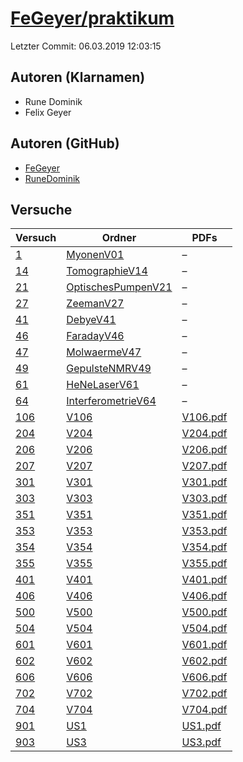 # [FeGeyer/praktikum](https://github.com/FeGeyer/praktikum)

Letzter Commit: 06.03.2019 12:03:15

## Autoren (Klarnamen)
- Rune Dominik
- Felix Geyer

## Autoren (GitHub)
- [FeGeyer](https://github.com/FeGeyer)
- [RuneDominik](https://github.com/RuneDominik)

## Versuche

|        Versuch         |                                           Ordner                                            |                                                                   PDFs                                                                    |
|------------------------|---------------------------------------------------------------------------------------------|-------------------------------------------------------------------------------------------------------------------------------------------|
|[1](../../versuch/1)    |[MyonenV01](https://github.com/FeGeyer/praktikum/tree/master/BFP/MyonenV01)                  |–                                                                                                                                          |
|[14](../../versuch/14)  |[TomographieV14](https://github.com/FeGeyer/praktikum/tree/master/MFP/TomographieV14)        |–                                                                                                                                          |
|[21](../../versuch/21)  |[OptischesPumpenV21](https://github.com/FeGeyer/praktikum/tree/master/MFP/OptischesPumpenV21)|–                                                                                                                                          |
|[27](../../versuch/27)  |[ZeemanV27](https://github.com/FeGeyer/praktikum/tree/master/BFP/ZeemanV27)                  |–                                                                                                                                          |
|[41](../../versuch/41)  |[DebyeV41](https://github.com/FeGeyer/praktikum/tree/master/MFP/DebyeV41)                    |–                                                                                                                                          |
|[46](../../versuch/46)  |[FaradayV46](https://github.com/FeGeyer/praktikum/tree/master/BFP/FaradayV46)                |–                                                                                                                                          |
|[47](../../versuch/47)  |[MolwaermeV47](https://github.com/FeGeyer/praktikum/tree/master/BFP/MolwaermeV47)            |–                                                                                                                                          |
|[49](../../versuch/49)  |[GepulsteNMRV49](https://github.com/FeGeyer/praktikum/tree/master/MFP/GepulsteNMRV49)        |–                                                                                                                                          |
|[61](../../versuch/61)  |[HeNeLaserV61](https://github.com/FeGeyer/praktikum/tree/master/MFP/HeNeLaserV61)            |–                                                                                                                                          |
|[64](../../versuch/64)  |[InterferometrieV64](https://github.com/FeGeyer/praktikum/tree/master/BFP/InterferometrieV64)|–                                                                                                                                          |
|[106](../../versuch/106)|[V106](https://github.com/FeGeyer/praktikum/tree/master/3_Semester/V106)                     |[V106.pdf](https://docs.google.com/viewer?url=https://raw.githubusercontent.com/FeGeyer/praktikum/master/3_Semester/PDF%20Dateien/V106.pdf)|
|[204](../../versuch/204)|[V204](https://github.com/FeGeyer/praktikum/tree/master/3_Semester/V204)                     |[V204.pdf](https://docs.google.com/viewer?url=https://raw.githubusercontent.com/FeGeyer/praktikum/master/3_Semester/PDF%20Dateien/V204.pdf)|
|[206](../../versuch/206)|[V206](https://github.com/FeGeyer/praktikum/tree/master/3_Semester/V206)                     |[V206.pdf](https://docs.google.com/viewer?url=https://raw.githubusercontent.com/FeGeyer/praktikum/master/3_Semester/PDF%20Dateien/V206.pdf)|
|[207](../../versuch/207)|[V207](https://github.com/FeGeyer/praktikum/tree/master/3_Semester/V207)                     |[V207.pdf](https://docs.google.com/viewer?url=https://raw.githubusercontent.com/FeGeyer/praktikum/master/3_Semester/PDF%20Dateien/V207.pdf)|
|[301](../../versuch/301)|[V301](https://github.com/FeGeyer/praktikum/tree/master/3_Semester/V301)                     |[V301.pdf](https://docs.google.com/viewer?url=https://raw.githubusercontent.com/FeGeyer/praktikum/master/3_Semester/PDF%20Dateien/V301.pdf)|
|[303](../../versuch/303)|[V303](https://github.com/FeGeyer/praktikum/tree/master/3_Semester/V303)                     |[V303.pdf](https://docs.google.com/viewer?url=https://raw.githubusercontent.com/FeGeyer/praktikum/master/3_Semester/PDF%20Dateien/V303.pdf)|
|[351](../../versuch/351)|[V351](https://github.com/FeGeyer/praktikum/tree/master/3_Semester/V351)                     |[V351.pdf](https://docs.google.com/viewer?url=https://raw.githubusercontent.com/FeGeyer/praktikum/master/3_Semester/PDF%20Dateien/V351.pdf)|
|[353](../../versuch/353)|[V353](https://github.com/FeGeyer/praktikum/tree/master/3_Semester/V353)                     |[V353.pdf](https://docs.google.com/viewer?url=https://raw.githubusercontent.com/FeGeyer/praktikum/master/3_Semester/PDF%20Dateien/V353.pdf)|
|[354](../../versuch/354)|[V354](https://github.com/FeGeyer/praktikum/tree/master/3_Semester/V354)                     |[V354.pdf](https://docs.google.com/viewer?url=https://raw.githubusercontent.com/FeGeyer/praktikum/master/3_Semester/PDF%20Dateien/V354.pdf)|
|[355](../../versuch/355)|[V355](https://github.com/FeGeyer/praktikum/tree/master/3_Semester/V355)                     |[V355.pdf](https://docs.google.com/viewer?url=https://raw.githubusercontent.com/FeGeyer/praktikum/master/3_Semester/PDF%20Dateien/V355.pdf)|
|[401](../../versuch/401)|[V401](https://github.com/FeGeyer/praktikum/tree/master/4_Semester/V401)                     |[V401.pdf](https://docs.google.com/viewer?url=https://raw.githubusercontent.com/FeGeyer/praktikum/master/4_Semester/PDF-Dateien/V401.pdf)  |
|[406](../../versuch/406)|[V406](https://github.com/FeGeyer/praktikum/tree/master/4_Semester/V406)                     |[V406.pdf](https://docs.google.com/viewer?url=https://raw.githubusercontent.com/FeGeyer/praktikum/master/4_Semester/PDF-Dateien/V406.pdf)  |
|[500](../../versuch/500)|[V500](https://github.com/FeGeyer/praktikum/tree/master/4_Semester/V500)                     |[V500.pdf](https://docs.google.com/viewer?url=https://raw.githubusercontent.com/FeGeyer/praktikum/master/4_Semester/PDF-Dateien/V500.pdf)  |
|[504](../../versuch/504)|[V504](https://github.com/FeGeyer/praktikum/tree/master/4_Semester/V504)                     |[V504.pdf](https://docs.google.com/viewer?url=https://raw.githubusercontent.com/FeGeyer/praktikum/master/4_Semester/PDF-Dateien/V504.pdf)  |
|[601](../../versuch/601)|[V601](https://github.com/FeGeyer/praktikum/tree/master/4_Semester/V601)                     |[V601.pdf](https://docs.google.com/viewer?url=https://raw.githubusercontent.com/FeGeyer/praktikum/master/4_Semester/PDF-Dateien/V601.pdf)  |
|[602](../../versuch/602)|[V602](https://github.com/FeGeyer/praktikum/tree/master/4_Semester/V602)                     |[V602.pdf](https://docs.google.com/viewer?url=https://raw.githubusercontent.com/FeGeyer/praktikum/master/4_Semester/PDF-Dateien/V602.pdf)  |
|[606](../../versuch/606)|[V606](https://github.com/FeGeyer/praktikum/tree/master/4_Semester/V606)                     |[V606.pdf](https://docs.google.com/viewer?url=https://raw.githubusercontent.com/FeGeyer/praktikum/master/4_Semester/PDF-Dateien/V606.pdf)  |
|[702](../../versuch/702)|[V702](https://github.com/FeGeyer/praktikum/tree/master/4_Semester/V702)                     |[V702.pdf](https://docs.google.com/viewer?url=https://raw.githubusercontent.com/FeGeyer/praktikum/master/4_Semester/PDF-Dateien/V702.pdf)  |
|[704](../../versuch/704)|[V704](https://github.com/FeGeyer/praktikum/tree/master/4_Semester/V704)                     |[V704.pdf](https://docs.google.com/viewer?url=https://raw.githubusercontent.com/FeGeyer/praktikum/master/4_Semester/PDF-Dateien/V704.pdf)  |
|[901](../../versuch/901)|[US1](https://github.com/FeGeyer/praktikum/tree/master/4_Semester/US1)                       |[US1.pdf](https://docs.google.com/viewer?url=https://raw.githubusercontent.com/FeGeyer/praktikum/master/4_Semester/PDF-Dateien/US1.pdf)    |
|[903](../../versuch/903)|[US3](https://github.com/FeGeyer/praktikum/tree/master/4_Semester/US3)                       |[US3.pdf](https://docs.google.com/viewer?url=https://raw.githubusercontent.com/FeGeyer/praktikum/master/4_Semester/PDF-Dateien/US3.pdf)    |
